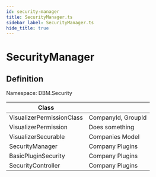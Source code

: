 ```yaml
---
id: security-manager
title: SecurityManager.ts
sidebar_label: SecurityManager.ts
hide_title: true
---
```


# SecurityManager

## Definition

Namespace: DBM.Security

| Class                      |                     |
| ------------------------------ | ------------------- |
| VisualizerPermissionClass            | CompanyId, GroupId      |
| VisualizerPermission            | Does something |
| VisualizerSecurable                   | Companies Model       |
| SecurityManager            | Company Plugins  |
| BasicPluginSecurity            | Company Plugins  |
| SecurityController            | Company Plugins  |

